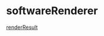 # softwareRenderer

[renderResult](https://github.com/omer0909/softwareRenderer/blob/main/result.JPG)
